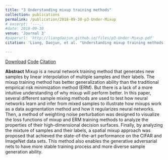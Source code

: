 ```yaml
---
title: "3 Understanding mixup training methods"
collection: publications
permalink: /publication/2018-09-30-p3-Under-Mixup
# excerpt: '---.'
#date: 2018-09-30
venue: 'Journal 3'
#paperurl: 'http://liangdaojun.github.io/files/p3-Under-Mixup.pdf'
citation: 'Liang, Daojun, et al. "Understanding mixup training methods." IEEE Access 6 (2018): 58774-58783.'

---
```


[Download](http://liangdaojun.github.io/files/p3-Under-Mixup.pdf)
[Code](https://github.com/liangdaojun/spatial-mixup)
[Citation](http://liangdaojun.github.io/files/c3-Under-Mixup.bib)

**Abstract**
Mixup is a neural network training method that generates new samples by linear interpolation of multiple samples and their labels. The mixup training method has better generalization ability than the traditional empirical risk minimization method (ERM). But there is a lack of a more intuitive understanding of why mixup will perform better. In this paper, several different sample mixing methods are used to test how neural networks learn and infer from mixed samples to illustrate how mixups work as a data augmentation method and how it regularizes neural networks. Then, a method of weighting noise perturbation was designed to visualize the loss functions of mixup and ERM training methods to analyze the properties of their high-dimensional decision surfaces. Finally, by analyzing the mixture of samples and their labels, a spatial mixup approach was proposed that achieved the state-of-the-art performance on the CIFAR and ImageNet data sets. This method also enables the generative adversarial nets to have more stable training process and more diverse sample generation ability.
